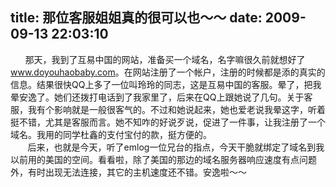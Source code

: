 title: 那位客服姐姐真的很可以也～～
date: 2009-09-13 22:03:10
---

<p>&nbsp;&nbsp;&nbsp;&nbsp;&nbsp; 那天，我到了互易中国的网站，准备买一个域名，名字嘛很久前就想好了<a href="http://www.doyouhaobaby.com">www.doyouhaobaby.com</a>。在网站注册了一个帐户，注册的时候都是添的真实的信息。结果很快QQ上多了一位叫玲玲的同志，这是互易中国的客服。晕了，把我晕安逸了。她们还拨打电话到了我家里了，后来在QQ上跟她说了几句。关于客服，我有个影响就是一般很客气的。不过和她说起来，她也爱老说我晕这字，听着挺不错，尤其是客服而言。她不知咋的好说歹说，促进了一件事，让我注册了一个域名。我用的同学杜鑫的支付宝付的款，挺方便的。<br />
&nbsp;&nbsp;&nbsp;&nbsp;&nbsp; &nbsp;后来，也就是今天，听了emlog一位兄台的指点，今天干脆就绑定了域名到我以前用的美国的空间。看看啦，除了美国的那边的域名服务器响应速度有点问题外，有时出现无法连接，其它的主机速度还不错。安逸啦～～</p>